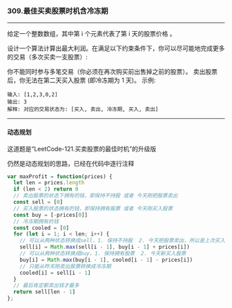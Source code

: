 ### 309.最佳买卖股票时机含冷冻期

---

给定一个整数数组，其中第 i 个元素代表了第 i 天的股票价格 。​

设计一个算法计算出最大利润。在满足以下约束条件下，你可以尽可能地完成更多的交易（多次买卖一支股票）:

你不能同时参与多笔交易（你必须在再次购买前出售掉之前的股票）。
卖出股票后，你无法在第二天买入股票 (即冷冻期为 1 天)。
示例:
```
输入: [1,2,3,0,2]
输出: 3 
解释: 对应的交易状态为: [买入, 卖出, 冷冻期, 买入, 卖出]
```
---

#### 动态规划

这道题是“LeetCode-121.买卖股票的最佳时机”的升级版

仍然是动态规划的思路，已经在代码中逐行注释

``` js
var maxProfit = function(prices) {
  let len = prices.length
  if (len < 2) return 0
  // 卖出股票的状态下拥有的钱，即保持不持股 或者 今天刚把股票卖出
  const sell = [0]
  // 买入股票的状态拥有的钱，即保持拥有股票 或者 今天刚买入股票
  const buy = [-prices[0]]
  // 冷冻期拥有的钱
  const cooled = [0]
  for (let i = 1; i < len; i++) {
    // 可以从两种状态转换成sell，1. 保持不持股  2. 今天把股票卖出，所以是上次买入后的钱 + 今天卖出的钱
    sell[i] = Math.max(sell[i - 1], buy[i - 1] + prices[i])
    // 可以从两种状态转换成buy，1. 保持拥有股票  2. 今天新买入股票
    buy[i] = Math.max(buy[i - 1], cooled[i - 1] - prices[i])
    // 只能从昨天刚卖出股票转换成冷冻期
    cooled[i] = sell[i - 1]
  }
  // 最后肯定都卖出钱才最多
  return sell[len - 1]
};
```
